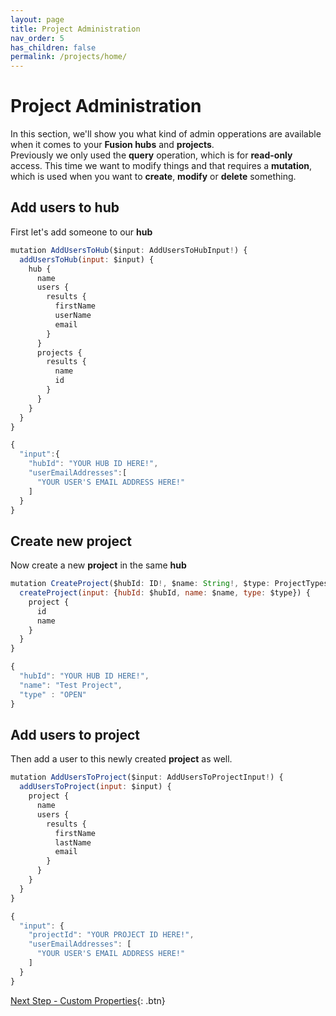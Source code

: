 ```yaml
---
layout: page
title: Project Administration
nav_order: 5
has_children: false
permalink: /projects/home/
---
```


# Project Administration

In this section, we'll show you what kind of admin opperations are available when it comes to your **Fusion hubs** and **projects**.\
Previously we only used the **query** operation, which is for **read-only** access. This time we want to modify things and that requires a **mutation**, which is used when you want to **create**, **modify** or **delete** something. 

## Add users to hub

First let's add someone to our **hub**

```js
mutation AddUsersToHub($input: AddUsersToHubInput!) {
  addUsersToHub(input: $input) {
    hub {
      name
      users {
        results {
          firstName
          userName
          email
        }
      }
      projects {
        results {
          name
          id
        }
      }
    }
  }
}
```
```js
{
  "input":{
    "hubId": "YOUR HUB ID HERE!",
    "userEmailAddresses":[
      "YOUR USER'S EMAIL ADDRESS HERE!"
    ]
  }
}
```

## Create new project

Now create a new **project** in the same **hub**

```js
mutation CreateProject($hubId: ID!, $name: String!, $type: ProjectTypesEnum!) {
  createProject(input: {hubId: $hubId, name: $name, type: $type}) {
    project {
      id
      name
    }
  }
}
```
```js
{
  "hubId": "YOUR HUB ID HERE!",
  "name": "Test Project",
  "type" : "OPEN"
}
```

## Add users to project

Then add a user to this newly created **project** as well.

```js
mutation AddUsersToProject($input: AddUsersToProjectInput!) {
  addUsersToProject(input: $input) {
    project {
      name
      users {
        results {
          firstName
          lastName
          email
        }
      }
    }
  }
}
```
```js
{ 
  "input": {
    "projectId": "YOUR PROJECT ID HERE!",
    "userEmailAddresses": [
      "YOUR USER'S EMAIL ADDRESS HERE!"
    ]
  }
}
```


[Next Step - Custom Properties](../../properties/home/){: .btn}